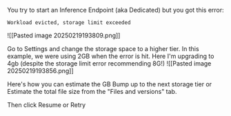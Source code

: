 You try to start an Inference Endpoint (aka Dedicated) but you got this error:
```
Workload evicted, storage limit exceeded
```

![[Pasted image 20250219193809.png]]

Go to Settings and change the storage space to a higher tier. In this example, we were using 2GB when the error is hit. Here I'm upgrading to 4gb (despite the storage limit error recommending 8G!)
![[Pasted image 20250219193856.png]]

Here's how you can estimate the GB
Bump up to the next storage tier or
Estimate the total file size from the "Files and versions" tab.


Then click Resume or Retry